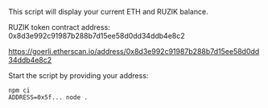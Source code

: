 This script will display your current ETH and RUZIK balance.


RUZIK token contract address: 0x8d3e992c91987b288b7d15ee58d0dd34ddb4e8c2

https://goerli.etherscan.io/address/0x8d3e992c91987b288b7d15ee58d0dd34ddb4e8c2

Start the script by providing your address:
```
npm ci
ADDRESS=0x5f... node .
```